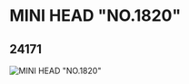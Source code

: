 # MINI HEAD "NO.1820"
## 24171
![MINI HEAD "NO.1820"](https://lc-www-live-s.legocdn.com/media/bricks/5/2/6129771.jpg)
